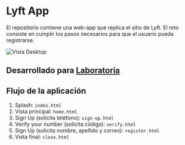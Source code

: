 # Lyft App
El repositorio contiene una web-app que replica el sitio de Lyft. El reto consiste en cumplir los pasos necesarios para que el usuario pueda registrarse.

![Vista Desktop](https://fotos.subefotos.com/11ae26bb10ac18c24fb8116f1f23738do.png)

## Desarrollado para [Laboratoria](http://laboratoria.la)

## Flujo de la aplicación
1. Splash: `index.html`
2. Vista principal: `home.html`
3. Sign Up (solicita teléfono): `sign-up.html`
4. Verify your number (solicita código): `verify.html`
5. Sign Up (solicita nombre, apellido y correo): `register.html`
6. Vista final: `close.html`
